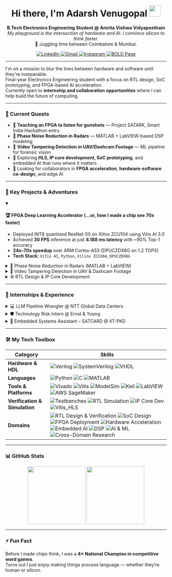 <h1 align="center">
  Hi there, I'm Adarsh Venugopal <img src="https://media.giphy.com/media/hvRJCLFzcasrR4ia7z/giphy.gif" width="35">
</h1>

<p align="center">
  <strong>B.Tech Electronics Engineering Student @ Amrita Vishwa Vidyapeetham</strong><br>
  <em>My playground is the intersection of hardware and AI. I convince silicon to think faster.</em><br>
  📍 Juggling time between Coimbatore & Mumbai.
</p>

<p align="center">
  <a href="https://www.linkedin.com/in/venuadarsh" target="_blank">
    <img src="https://img.shields.io/badge/LinkedIn-0077B5?style=for-the-badge&logo=linkedin&logoColor=white" alt="LinkedIn">
  </a>
  <a href="mailto:adarsh.venugopal.2@gmail.com" target="_blank">
    <img src="https://img.shields.io/badge/Email-D14836?style=for-the-badge&logo=gmail&logoColor=white" alt="Gmail">
  </a>
  <a href="https://www.instagram.com/sepling_wrogn" target="_blank">
    <img src="https://img.shields.io/badge/Photography-E4405F?style=for-the-badge&logo=instagram&logoColor=white" alt="Instagram">
  </a>
  <a href="https://bold.pro/my/adarsh-venugopal/281r" target="_blank">
    <img src="https://img.shields.io/badge/My%20Page-BOLD.PRO-orange?style=for-the-badge" alt="BOLD Page">
  </a>
</p>

---

I'm on a mission to blur the lines between hardware and software until they're inseparable.  
Final-year Electronics Engineering student with a focus on RTL design, SoC prototyping, and FPGA-based AI acceleration.  
Currently open to **internship and collaboration opportunities** where I can help build the future of computing.

---

### 🔭 Current Quests

- 🧠 **Teaching an FPGA to listen for gunshots** — Project SATARK, Smart India Hackathon entry  
- 📡 **Phase Noise Reduction in Radars** — MATLAB + LabVIEW-based DSP modeling  
- 🎥 **Video Tampering Detection in UAV/Dashcam Footage** — ML pipeline for forensic vision  
- 🌱 Exploring **HLS, IP core development, SoC prototyping**, and embedded AI that runs where it matters  
- 👯 Looking for collaborators in **FPGA acceleration**, **hardware-software co-design**, and edge AI

---

### 🚀 Key Projects & Adventures

<details open>
<summary><h4>🏆 FPGA Deep Learning Accelerator (...or, how I made a chip see 70x faster)</h4></summary>
<p>

- Deployed INT8 quantized ResNet-50 on Xilinx ZCU104 using Vitis AI 3.0  
- Achieved **30 FPS** inference at just **4.188 ms latency** with ~90% Top-1 accuracy  
- **24x–70x speedup** over ARM Cortex-A53 (DPUCZDX8G on 1.2 TOPS)  
- **Tech Stack:** `Vitis AI`, `Python`, `Xilinx ZCU104`, `DPUCZDX8G`

</p>
</details>

<details>
<summary>📡 Phase Noise Reduction in Radars (MATLAB + LabVIEW)</summary>
<p>

- Designed DSP models to identify and mitigate phase noise  
- Improved radar SNR and detection in noisy RF environments  
- **Tech Stack:** `MATLAB`, `LabVIEW`, `RF Simulation`

</p>
</details>

<details>
<summary>🎥 Video Tampering Detection in UAV & Dashcam Footage</summary>
<p>

- Built tamper detection pipeline to flag manipulated frames in dynamic video  
- Applied in surveillance, forensic AI, and autonomous systems  
- **Tech Stack:** `Python`, `OpenCV`, `TensorFlow`, `Embedded AI`

</p>
</details>

<details>
<summary>⚙️ RTL Design & IP Core Development</summary>
<p>

- Designed and verified RTL modules including **counters, sequence detectors, and arbiters** using Verilog  
- Built **SystemVerilog testbenches** for module-level verification  
- Created and optimized custom IP cores using **Vitis HLS**, then integrated with existing IP in Vivado  
- Deployed RTL designs on **Basys3** and **Pynq** FPGA boards for functional testing and demonstration  
- Gained practical experience in **SoC prototyping** and modular design for real-world hardware projects  
- **Tech Stack:** `Verilog`, `SystemVerilog`, `Vitis HLS`, `Vivado`, `ModelSim`, `Basys3`, `Pynq`

</p>
</details>

---

### 💼 Internships & Experience

<details>
<summary>💻 LLM Pipeline Wrangler @ NTT Global Data Centers</summary>
<p>

- Built and optimized LLM inference pipelines using `AWS EC2` and `SageMaker`  
- Integrated workloads on Juniper-based infra for simulation compute  
- Explored sustainability and energy efficiency for inference at scale

</p>
</details>

<details>
<summary>🛡️ Technology Risk Intern @ Ernst & Young</summary>
<p>

- Evaluated enterprise systems for compliance with `ISO 27001`, `NIST CSF`, and `GDPR`  
- Performed live audit prep with documentation, gap analysis, and tool walkthroughs  
- Gained exposure to cybersecurity and enterprise governance in real systems

</p>
</details>

<details>
<summary>🌾 Embedded Systems Assistant – SATCARD @ IIT-PKD</summary>
<p>

- Developed vibration analysis system using 6-DoF IMU with Arduino UNO & Raspberry Pi  
- Calibrated sensors for higher accuracy and real-time response  
- Explored sensor fusion models for agri-diagnostics using edge computing principles

</p>
</details>

---

### 🛠️ My Tech Toolbox

| Category | Skills |
|---|---|
| **Hardware & HDL** | ![Verilog](https://img.shields.io/badge/Verilog-1E2C5A?style=for-the-badge) ![SystemVerilog](https://img.shields.io/badge/SystemVerilog-4169E1?style=for-the-badge) ![VHDL](https://img.shields.io/badge/VHDL-8E8D9D?style=for-the-badge) |
| **Languages** | ![Python](https://img.shields.io/badge/Python-3776AB?style=for-the-badge&logo=python&logoColor=white) ![C](https://img.shields.io/badge/C-A8B9CC?style=for-the-badge&logo=c&logoColor=black) ![MATLAB](https://img.shields.io/badge/MATLAB-0076A8?style=for-the-badge&logo=mathworks&logoColor=white) |
| **Tools & Platforms** | ![Vivado](https://img.shields.io/badge/Vivado-9D2235?style=for-the-badge) ![Vitis](https://img.shields.io/badge/Vitis-9D2235?style=for-the-badge) ![ModelSim](https://img.shields.io/badge/ModelSim-002D5A?style=for-the-badge) ![Keil](https://img.shields.io/badge/Keil-002D5A?style=for-the-badge) ![LabVIEW](https://img.shields.io/badge/LabVIEW-FFB000?style=for-the-badge) ![AWS SageMaker](https://img.shields.io/badge/AWS_SageMaker-FF9900?style=for-the-badge&logo=amazonaws&logoColor=black) |
| **Verification & Simulation** | ![Testbenches](https://img.shields.io/badge/SystemVerilog_Testbenches-005F73?style=for-the-badge) ![RTL Simulation](https://img.shields.io/badge/RTL_Simulation-FF6F61?style=for-the-badge) ![IP Core Dev](https://img.shields.io/badge/IP_Core_Dev-7E57C2?style=for-the-badge) ![Vitis_HLS](https://img.shields.io/badge/Vitis_HLS-9D2235?style=for-the-badge) |
| **Domains** | ![RTL Design & Verification](https://img.shields.io/badge/RTL_Design_&_Verification-5A29E4?style=for-the-badge) ![SoC Design](https://img.shields.io/badge/SoC_Design-00A99D?style=for-the-badge) ![FPGA Deployment](https://img.shields.io/badge/FPGA_Deployment-0078D4?style=for-the-badge) ![Hardware Acceleration](https://img.shields.io/badge/Hardware_Acceleration-B33771?style=for-the-badge) ![Embedded AI](https://img.shields.io/badge/Embedded_AI-F29F05?style=for-the-badge) ![DSP](https://img.shields.io/badge/DSP-1E90FF?style=for-the-badge) ![AI & ML](https://img.shields.io/badge/AI_&_ML-673AB7?style=for-the-badge) ![Cross-Domain Research](https://img.shields.io/badge/Cross_Domain_Research-6C5CE7?style=for-the-badge) |

---

### 📊 GitHub Stats

<p align="center">
  <img height="180em" src="https://github-readme-stats.vercel.app/api?username=AVM-27&show_icons=true&theme=tokyonight&include_all_commits=true&count_private=true"/>
  <img height="180em" src="https://github-readme-stats.vercel.app/api/top-langs/?username=AVM-27&layout=compact&langs_count=8&theme=tokyonight"/>
</p>

---

### ⚡ Fun Fact

Before I made chips think, I was a **4× National Champion in competitive word games**.  
Turns out I just enjoy making things process language — whether they’re human or silicon.

<!--
SEO: Adarsh Venugopal, FPGA engineer, embedded AI, RTL design, systemVerilog, Vitis AI, radar signal processing, labview, smart india hackathon, AVM-27, Pynq, Basys3, adversarial AI, bold.pro
-->
